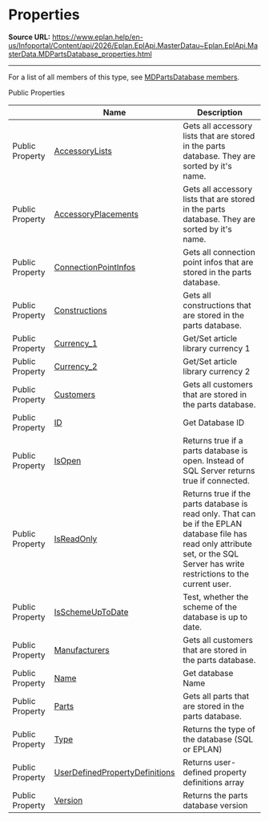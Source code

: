 # Properties

**Source URL:** https://www.eplan.help/en-us/Infoportal/Content/api/2026/Eplan.EplApi.MasterDatau~Eplan.EplApi.MasterData.MDPartsDatabase_properties.html

---

For a list of all members of this type, see [MDPartsDatabase members](Eplan.EplApi.MasterDatau~Eplan.EplApi.MasterData.MDPartsDatabase_members.html).

Public Properties

|  | Name | Description |
| --- | --- | --- |
| Public Property | [AccessoryLists](Eplan.EplApi.MasterDatau~Eplan.EplApi.MasterData.MDPartsDatabase~AccessoryLists.html) | Gets all accessory lists that are stored in the parts database. They are sorted by it's name. |
| Public Property | [AccessoryPlacements](Eplan.EplApi.MasterDatau~Eplan.EplApi.MasterData.MDPartsDatabase~AccessoryPlacements.html) | Gets all accessory lists that are stored in the parts database. They are sorted by it's name. |
| Public Property | [ConnectionPointInfos](Eplan.EplApi.MasterDatau~Eplan.EplApi.MasterData.MDPartsDatabase~ConnectionPointInfos.html) | Gets all connection point infos that are stored in the parts database. |
| Public Property | [Constructions](Eplan.EplApi.MasterDatau~Eplan.EplApi.MasterData.MDPartsDatabase~Constructions.html) | Gets all constructions that are stored in the parts database. |
| Public Property | [Currency\_1](Eplan.EplApi.MasterDatau~Eplan.EplApi.MasterData.MDPartsDatabase~Currency_1.html) | Get/Set article library currency 1 |
| Public Property | [Currency\_2](Eplan.EplApi.MasterDatau~Eplan.EplApi.MasterData.MDPartsDatabase~Currency_2.html) | Get/Set article library currency 2 |
| Public Property | [Customers](Eplan.EplApi.MasterDatau~Eplan.EplApi.MasterData.MDPartsDatabase~Customers.html) | Gets all customers that are stored in the parts database. |
| Public Property | [ID](Eplan.EplApi.MasterDatau~Eplan.EplApi.MasterData.MDPartsDatabase~ID.html) | Get Database ID |
| Public Property | [IsOpen](Eplan.EplApi.MasterDatau~Eplan.EplApi.MasterData.MDPartsDatabase~IsOpen.html) | Returns true if a parts database is open. Instead of SQL Server returns true if connected. |
| Public Property | [IsReadOnly](Eplan.EplApi.MasterDatau~Eplan.EplApi.MasterData.MDPartsDatabase~IsReadOnly.html) | Returns true if the parts database is read only. That can be if the EPLAN database file has read only attribute set, or the SQL Server has write restrictions to the current user. |
| Public Property | [IsSchemeUpToDate](Eplan.EplApi.MasterDatau~Eplan.EplApi.MasterData.MDPartsDatabase~IsSchemeUpToDate.html) | Test, whether the scheme of the database is up to date. |
| Public Property | [Manufacturers](Eplan.EplApi.MasterDatau~Eplan.EplApi.MasterData.MDPartsDatabase~Manufacturers.html) | Gets all customers that are stored in the parts database. |
| Public Property | [Name](Eplan.EplApi.MasterDatau~Eplan.EplApi.MasterData.MDPartsDatabase~Name.html) | Get database Name |
| Public Property | [Parts](Eplan.EplApi.MasterDatau~Eplan.EplApi.MasterData.MDPartsDatabase~Parts.html) | Gets all parts that are stored in the parts database. |
| Public Property | [Type](Eplan.EplApi.MasterDatau~Eplan.EplApi.MasterData.MDPartsDatabase~Type.html) | Returns the type of the database (SQL or EPLAN) |
| Public Property | [UserDefinedPropertyDefinitions](Eplan.EplApi.MasterDatau~Eplan.EplApi.MasterData.MDPartsDatabase~UserDefinedPropertyDefinitions.html) | Returns user-defined property definitions array |
| Public Property | [Version](Eplan.EplApi.MasterDatau~Eplan.EplApi.MasterData.MDPartsDatabase~Version.html) | Returns the parts database version |


